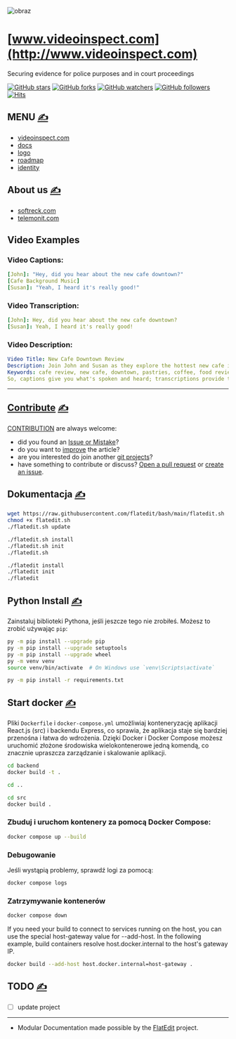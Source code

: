 ![obraz](https://github.com/user-attachments/assets/2a72c58a-9cbb-4cf6-ac61-771c9d9539ba)

# [www.videoinspect.com](http://www.videoinspect.com) 

Securing evidence for police purposes and in court proceedings

[![GitHub stars](https://img.shields.io/github/stars/videoinspect/www.svg?style=flat&label=Star)](https://github.com/videoinspect/www/stargazers) [![GitHub forks](https://img.shields.io/github/forks/videoinspect/www.svg?style=flat&label=Fork)](https://github.com/videoinspect/www/fork) [![GitHub watchers](https://img.shields.io/github/watchers/videoinspect/www.svg?style=flat&label=Watch)](https://github.com/videoinspect/www/watchers) [![GitHub followers](https://img.shields.io/github/followers/videoinspect.svg?label=Follow)](https://github.com/videoinspect) [![Hits](https://hits.seeyoufarm.com/api/count/incr/badge.svg?url=https%3A%2F%2Fgithub.com%2Fvideoinspect%2Fwww&count_bg=%2379C83D&title_bg=%23555555&icon=&icon_color=%23E7E7E7&title=hits&edge_flat=true)](https://hits.seeyoufarm.com)

## MENU [<span style='font-size:20px;'>&#x270D;</span>](git@github.com:multigit-com/python/edit/main/DOCS/MENU.md)

+ [videoinspect.com](http://www.videoinspect.com)
+ [docs](http://docs.videoinspect.com)
+ [logo](http://logo.videoinspect.com)
+ [roadmap](http://roadmap.videoinspect.com)
+ [identity](http://identity.videoinspect.com)

## About us [<span style='font-size:20px;'>&#x270D;</span>](git@github.com:multigit-com/python/edit/main/DOCS/FOOT.md)

+ [softreck.com](http://softreck.com)
+ [telemonit.com](http://telemonit.com)

## Video Examples

### Video Captions:
```yaml
[John]: "Hey, did you hear about the new cafe downtown?"
[Cafe Background Music]
[Susan]: "Yeah, I heard it's really good!"
```

### Video Transcription:
```yaml
[John]: Hey, did you hear about the new cafe downtown?
[Susan]: Yeah, I heard it's really good!
```

### Video Description:
```yaml
Video Title: New Cafe Downtown Review
Description: Join John and Susan as they explore the hottest new cafe in town. From delicious pastries to freshly brewed coffee, they give you the inside scoop on what makes this place special. Don't forget to like, comment, and subscribe for more foodie adventures!
Keywords: cafe review, new cafe, downtown, pastries, coffee, food review
So, captions give you what's spoken and heard; transcriptions provide the entire script, and descriptions summarize the video’s essence. They’re a trio of tools, each enhancing your viewing experience in their own way!
```



---

<script type="module">    
  import mermaid from 'https://cdn.jsdelivr.net/npm/mermaid@10/dist/mermaid.esm.min.mjs';
  mermaid.initialize({
    startOnReady:true,
    theme: 'forest',
    flowchart:{
            useMaxWidth:false,
            htmlLabels:true
        }
  });
  mermaid.init(undefined, '.language-mermaid');
</script>

## [Contribute](http://contribution.softreck.dev) [<span style='font-size:20px;'>&#x270D;</span>](git@github.com:multigit-com/python/edit/main/CONTRIBUTE/CONTRIBUTE.md)

[CONTRIBUTION](CONTRIBUTE/CONTRIBUTION.md) are always welcome:
+ did you found an [Issue or Mistake](https://github.com/videoinspect/www/issues/new)?
+ do you want to [improve](https://github.com/videoinspect/www/edit/main/README.md) the article?
+ are you interested do join another [git projects](https://github.com/videoinspect/)?
+ have something to contribute or discuss? [Open a pull request](https://github.com/videoinspect/www/pulls) or [create an issue](https://github.com/videoinspect/www/issues).

## Dokumentacja [<span style='font-size:20px;'>&#x270D;</span>](git@github.com:multigit-com/python/edit/main/CONTRIBUTE/FLATEDIT.md)

```bash
wget https://raw.githubusercontent.com/flatedit/bash/main/flatedit.sh
chmod +x flatedit.sh
./flatedit.sh update
```


```bash
./flatedit.sh install
./flatedit.sh init
./flatedit.sh
```



```bash
./flatedit install
./flatedit init
./flatedit
```

## Python Install [<span style='font-size:20px;'>&#x270D;</span>](git@github.com:multigit-com/python/edit/main/CONTRIBUTE/PYTHON.md)

Zainstaluj biblioteki Pythona, jeśli jeszcze tego nie zrobiłeś. Możesz to zrobić używając `pip`:

```bash
py -m pip install --upgrade pip
py -m pip install --upgrade setuptools
py -m pip install --upgrade wheel
py -m venv venv
source venv/bin/activate  # On Windows use `venv\Scripts\activate`
```

```bash
py -m pip install -r requirements.txt
```

## Start docker [<span style='font-size:20px;'>&#x270D;</span>](git@github.com:multigit-com/python/edit/main/CONTRIBUTE/DOCKER.md)

Pliki `Dockerfile` i `docker-compose.yml` umożliwiaj konteneryzację aplikacji React.js (src) i backendu Express, co sprawia, że aplikacja staje się bardziej przenośna i łatwa do wdrożenia. 
Dzięki Docker i Docker Compose możesz uruchomić złożone środowiska wielokontenerowe jedną komendą, co znacznie upraszcza zarządzanie i skalowanie aplikacji.



```sh
cd backend
docker build -t .
```


```sh
cd ..
```

```sh
cd src
docker build .
```

### Zbuduj i uruchom kontenery za pomocą Docker Compose:

```sh
docker compose up --build
```

### Debugowanie
Jeśli wystąpią problemy, sprawdź logi za pomocą:

```sh
docker compose logs
```

### Zatrzymywanie kontenerów

```sh
docker compose down
```


If you need your build to connect to services running on the host, you can use the special host-gateway value for --add-host. In the following example, build containers resolve host.docker.internal to the host's gateway IP.
```sh
docker build --add-host host.docker.internal=host-gateway .
```

## TODO [<span style='font-size:20px;'>&#x270D;</span>](git@github.com:multigit-com/python/edit/main/CONTRIBUTE/TODO.md)

- [ ] update project

---
+ Modular Documentation made possible by the [FlatEdit](http://www.flatedit.com) project.
